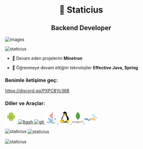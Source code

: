 <h1 align="center">👋 Staticius</h1>
<h2 align="center">Backend Developer</h2>

![images](https://github.com/user-attachments/assets/64fd3129-2793-4fa2-9521-a57ba3a6d513)



<p align="left"> <img src="https://komarev.com/ghpvc/?username=staticius&label=Profil%20Görüntülemeleri&color=0e75b6&style=flat&locale=tr" alt="staticius" /> </p>

- 🔭 Devam eden projelerim **Minetron**

- 🌱 Öğrenmeye devam ettiğim teknolojiler **Effective Java, Spring**

<h3 align="left">Benimle iletişime geç:</h3>
<p align="left">

https://discord.gg/PXPCBYc36B
 
</p>

<h3 align="left">Diller ve Araçlar:</h3>
<p align="left"> 
<a href="https://developer.android.com" target="_blank" rel="noreferrer"> 
<img src="https://raw.githubusercontent.com/devicons/devicon/master/icons/android/android-original-wordmark.svg" alt="android" width="40" height="40"/> 
</a> 
<a href="https://www.gnu.org/software/bash/" target="_blank" rel="noreferrer"> 
<img src="https://www.vectorlogo.zone/logos/gnu_bash/gnu_bash-icon.svg" alt="bash" width="40" height="40"/>
 </a> 
<a href="https://git-scm.com/" target="_blank" rel="noreferrer"> 
<img src="https://www.vectorlogo.zone/logos/git-scm/git-scm-icon.svg" alt="git" width="40" height="40"/>
 </a> 
<a href="https://www.java.com" target="_blank" rel="noreferrer">
 <img src="https://raw.githubusercontent.com/devicons/devicon/master/icons/java/java-original.svg" alt="java" width="40" height="40"/> 
</a> 
<a href="https://www.linux.org/" target="_blank" rel="noreferrer"> 
<img src="https://raw.githubusercontent.com/devicons/devicon/master/icons/linux/linux-original.svg" alt="linux" width="40" height="40"/> 
</a> 
<a href="https://www.mongodb.com/" target="_blank" rel="noreferrer"> 
<img src="https://raw.githubusercontent.com/devicons/devicon/master/icons/mongodb/mongodb-original-wordmark.svg" alt="mongodb" width="40" height="40"/> 
</a> 
<a href="https://www.mysql.com/" target="_blank" rel="noreferrer"> 
<img src="https://raw.githubusercontent.com/devicons/devicon/master/icons/mysql/mysql-original-wordmark.svg" alt="mysql" width="40" height="40"/> 
</a> 
</p>

<p><img align="left" src="https://github-readme-stats.vercel.app/api/top-langs?username=staticius&show_icons=true&locale=tr&layout=compact" alt="staticius" /></p>

<p>&nbsp;<img align="center" src="https://github-readme-stats.vercel.app/api?username=staticius&show_icons=true&locale=tr" alt="staticius" /></p>

<p><img align="center" src="https://github-readme-streak-stats.herokuapp.com/?user=staticius&show_icons=true&locale=tr" alt="staticius" /></p>
